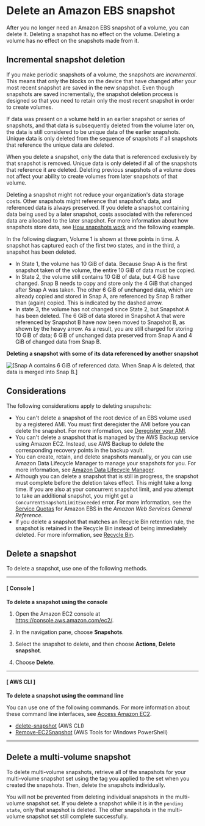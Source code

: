 # Delete an Amazon EBS snapshot<a name="ebs-deleting-snapshot"></a>

After you no longer need an Amazon EBS snapshot of a volume, you can delete it\. Deleting a snapshot has no effect on the volume\. Deleting a volume has no effect on the snapshots made from it\.

## Incremental snapshot deletion<a name="ebs-deleting-snapshot-incremental"></a>

If you make periodic snapshots of a volume, the snapshots are *incremental*\. This means that only the blocks on the device that have changed after your most recent snapshot are saved in the new snapshot\. Even though snapshots are saved incrementally, the snapshot deletion process is designed so that you need to retain only the most recent snapshot in order to create volumes\.

If data was present on a volume held in an earlier snapshot or series of snapshots, and that data is subsequently deleted from the volume later on, the data is still considered to be unique data of the earlier snapshots\. Unique data is only deleted from the sequence of snapshots if all snapshots that reference the unique data are deleted\. 

When you delete a snapshot, only the data that is referenced exclusively by that snapshot is removed\. Unique data is only deleted if all of the snapshots that reference it are deleted\. Deleting previous snapshots of a volume does not affect your ability to create volumes from later snapshots of that volume\.

Deleting a snapshot might not reduce your organization's data storage costs\. Other snapshots might reference that snapshot's data, and referenced data is always preserved\. If you delete a snapshot containing data being used by a later snapshot, costs associated with the referenced data are allocated to the later snapshot\. For more information about how snapshots store data, see [How snapshots work](EBSSnapshots.md#how_snapshots_work) and the following example\.

In the following diagram, Volume 1 is shown at three points in time\. A snapshot has captured each of the first two states, and in the third, a snapshot has been deleted\. 
+ In State 1, the volume has 10 GiB of data\. Because Snap A is the first snapshot taken of the volume, the entire 10 GiB of data must be copied\.
+ In State 2, the volume still contains 10 GiB of data, but 4 GiB have changed\. Snap B needs to copy and store only the 4 GiB that changed after Snap A was taken\. The other 6 GiB of unchanged data, which are already copied and stored in Snap A, are referenced by Snap B rather than \(again\) copied\. This is indicated by the dashed arrow\.
+ In state 3, the volume has not changed since State 2, but Snapshot A has been deleted\. The 6 GiB of data stored in Snapshot A that were referenced by Snapshot B have now been moved to Snapshot B, as shown by the heavy arrow\. As a result, you are still charged for storing 10 GiB of data; 6 GiB of unchanged data preserved from Snap A and 4 GiB of changed data from Snap B\.

**Deleting a snapshot with some of its data referenced by another snapshot**

![\[Snap A contains 6 GiB of referenced data. When Snap A is deleted, that data is merged into Snap B.\]](http://docs.aws.amazon.com/AWSEC2/latest/UserGuide/images/snapshot_1b.png)

## Considerations<a name="ebs-delete-snapshot-considerations"></a>

The following considerations apply to deleting snapshots:
+ You can't delete a snapshot of the root device of an EBS volume used by a registered AMI\. You must first deregister the AMI before you can delete the snapshot\. For more information, see [Deregister your AMI](deregister-ami.md)\.
+ You can't delete a snapshot that is managed by the AWS Backup service using Amazon EC2\. Instead, use AWS Backup to delete the corresponding recovery points in the backup vault\.
+ You can create, retain, and delete snapshots manually, or you can use Amazon Data Lifecycle Manager to manage your snapshots for you\. For more information, see [Amazon Data Lifecycle Manager](snapshot-lifecycle.md)\.
+ Although you can delete a snapshot that is still in progress, the snapshot must complete before the deletion takes effect\. This might take a long time\. If you are also at your concurrent snapshot limit, and you attempt to take an additional snapshot, you might get a `ConcurrentSnapshotLimitExceeded` error\. For more information, see the [Service Quotas](https://docs.aws.amazon.com/general/latest/gr/ebs-service.html#limits_ebs) for Amazon EBS in the *Amazon Web Services General Reference*\.
+ If you delete a snapshot that matches an Recycle Bin retention rule, the snapshot is retained in the Recycle Bin instead of being immediately deleted\. For more information, see [Recycle Bin](recycle-bin.md)\.

## Delete a snapshot<a name="ebs-delete-snapshot"></a>

To delete a snapshot, use one of the following methods\. 

------
#### [ Console ]

**To delete a snapshot using the console**

1. Open the Amazon EC2 console at [https://console\.aws\.amazon\.com/ec2/](https://console.aws.amazon.com/ec2/)\.

1. In the navigation pane, choose **Snapshots**\.

1. Select the snapshot to delete, and then choose **Actions**, **Delete snapshot**\.

1. Choose **Delete**\.

------
#### [ AWS CLI ]

**To delete a snapshot using the command line**

You can use one of the following commands\. For more information about these command line interfaces, see [Access Amazon EC2](concepts.md#access-ec2)\.
+ [delete\-snapshot](https://docs.aws.amazon.com/cli/latest/reference/ec2/delete-snapshot.html) \(AWS CLI\)
+ [Remove\-EC2Snapshot](https://docs.aws.amazon.com/powershell/latest/reference/items/Remove-EC2Snapshot.html) \(AWS Tools for Windows PowerShell\)

------

## Delete a multi\-volume snapshot<a name="ebs-delete-snapshot-multi-volume"></a>

To delete multi\-volume snapshots, retrieve all of the snapshots for your multi\-volume snapshot set using the tag you applied to the set when you created the snapshots\. Then, delete the snapshots individually\.

You will not be prevented from deleting individual snapshots in the multi\-volume snapshot set\. If you delete a snapshot while it is in the `pending state`, only that snapshot is deleted\. The other snapshots in the multi\-volume snapshot set still complete successfully\.